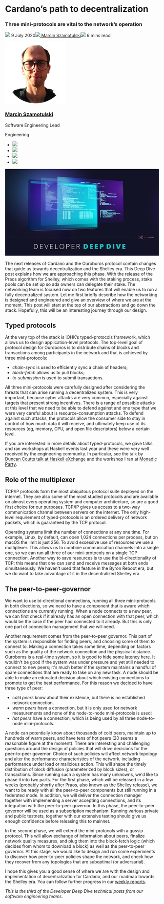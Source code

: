 # Cardano’s path to decentralization
### **Three mini-protocols are vital to the network’s operation**
![](img/2020-07-09-cardanos-path-to-decentralization-by-marcin-szamotulski.002.png) 9 July 2020![](img/2020-07-09-cardanos-path-to-decentralization-by-marcin-szamotulski.002.png)[ Marcin Szamotulski](tmp//en/blog/authors/marcin-szamotulski/page-1/)![](img/2020-07-09-cardanos-path-to-decentralization-by-marcin-szamotulski.003.png) 6 mins read

![Marcin Szamotulski](img/2020-07-09-cardanos-path-to-decentralization-by-marcin-szamotulski.004.png)[](tmp//en/blog/authors/marcin-szamotulski/page-1/)
### [**Marcin Szamotulski**](tmp//en/blog/authors/marcin-szamotulski/page-1/)
Software Engineering Lead

Engineering

- ![](img/2020-07-09-cardanos-path-to-decentralization-by-marcin-szamotulski.005.png)[](mailto:marcin.szamotulski@iohk.io "Email")
- ![](img/2020-07-09-cardanos-path-to-decentralization-by-marcin-szamotulski.006.png)[](https://www.linkedin.com/in/marcin-szamotulski/ "LinkedIn")
- ![](img/2020-07-09-cardanos-path-to-decentralization-by-marcin-szamotulski.007.png)[](https://twitter.com/me_coot "Twitter")
- ![](img/2020-07-09-cardanos-path-to-decentralization-by-marcin-szamotulski.008.png)[](https://github.com/coot "GitHub")

![Cardano’s path to decentralization](img/2020-07-09-cardanos-path-to-decentralization-by-marcin-szamotulski.009.jpeg)

The next releases of Cardano and the Ouroboros protocol contain changes that guide us towards decentralization and the Shelley era. This Deep Dive post explains how we are approaching this phase. With the release of the Praos algorithm for Shelley, which comes with the staking process, stake pools can be set up so ada owners can delegate their stake. The networking team is focused now on two features that will enable us to run a fully decentralized system. Let me first briefly describe how the networking is designed and engineered and give an overview of where we are at the moment. This post will start at the top of our abstractions and go down the stack. Hopefully, this will be an interesting journey through our design.
## **Typed protocols**
At the very top of the stack is IOHK’s typed-protocols framework, which allows us to design application-level protocols. The top-level goal of protocol design for Ouroboros is to distribute chains of blocks and transactions among participants in the network and that is achieved by three mini-protocols:

- *chain-sync* is used to efficiently sync a chain of headers;
- *block-fetch* allows us to pull blocks;
- *tx-submission* is used to submit transactions.

All three mini-protocols were carefully designed after considering the threats that can arise running a decentralized system. This is very important, because cyber attacks are very common, especially against targets that present strong incentives. There is a range of possible attacks at this level that we need to be able to defend against and one type that we were very careful about is resource-consumption attacks. To defend against such attacks, the protocols allow the consumer side to stay in control of how much data it will receive, and ultimately keep use of its resources (eg, memory, CPU, and open file descriptors) below a certain level.

If you are interested in more details about typed-protocols, we gave talks and ran workshops at Haskell events last year and these were very well received by the engineering community. In particular, see the talk by [Duncan Coutts talk at Haskell eXchange](https://skillsmatter.com/skillscasts/14633-45-minute-talk-by-duncan-coutts) and the workshop I ran at [Monadic Party](https://www.youtube.com/watch?v=j8gza2L61nM).
## **Role of the multiplexer**
TCP/IP protocols form the most ubiquitous protocol suite deployed on the internet. They are also some of the most studied protocols and are available on almost every operating system and computer architecture, so are a good first choice for our purposes. TCP/IP gives us access to a two-way communication channel between servers on the internet. The only high-level requirement of typed-protocols is an ordered delivery of network packets, which is guaranteed by the TCP protocol.

Operating systems limit the number of connections at any one time. For example, Linux, by default, can open 1,024 connections per process, but on macOS the limit is just 256. To avoid excessive use of resources we use a multiplexer. This allows us to combine communication channels into a single one, so we can run all three of our mini-protocols on a single TCP connection. Another way to save resources is to use the bi-directionality of TCP: this means that one can send and receive messages at both ends simultaneously. We haven't used that feature in the Byron Reboot era, but we do want to take advantage of it in the decentralized Shelley era.
## **The peer-to-peer-governor**
We want to use bi-directional connections, running all three mini-protocols in both directions, so we need to have a component that is aware which connections are currently running. When a node connects to a new peer, we can first check if it already has an open connection with that peer, which would be the case if the peer had connected to it already. But this is only one part of connection management that we will need.

Another requirement comes from the peer-to-peer governor. This part of the system is responsible for finding peers, and choosing some of them to connect to. Making a connection takes some time, depending on factors such as the quality of the network connection and the physical distance. Ouroboros is a real-time system, so it is good to [hide some latency](https://link.springer.com/referenceworkentry/10.1007%2F978-0-387-09766-4_415) here. It wouldn't be good if the system was under pressure and yet still needed to connect to new peers; it's much better if the system maintains a handful of spare connections that are ready to take on any new task. A node should be able to make an educated decision about which existing connections to promote to get the best performance. For this reason we decided to have three type of peer:

- *cold peers* know about their existence, but there is no established network connection.
- *warm peers* have a connection, but it is only used for network measurements and none of the node-to-node mini-protocols is used;
- *hot peers* have a connection, which is being used by all three node-to-node mini-protocols.

A node can potentially know about thousands of cold peers, maintain up to hundreds of warm peers, and have tens of hot peers (20 seems a reasonable figure at the moment). There are interesting and challenging questions around the design of policies that will drive decisions for the peer-to-peer governor. Choice of such policies will affect network topology and alter the performance characteristics of the network, including performance under load or malicious action. This will shape the timely distribution of block diffusion (parameterized by block sizes), or transactions. Since running such a system has many unknowns, we'd like to phase it into two parts. For the first phase, which will be released in a few weeks (probably shortly after Praos, also known as the Shelley release), we want to be ready with all the peer-to-peer components but still running in a federated mode. In addition, we will deliver the connection manager together with implementing a server accepting connections, and its integration with the peer-to-peer governor. In this phase, the peer-to-peer governor will be used as a subscription mechanism. Running various private and public testnets, together with our extensive testing should give us enough confidence before releasing this to mainnet. 

In the second phase, we will extend the mini-protocols with a gossip protocol. This will allow exchange of information about peers, finalize network quality measures, and plug them into the block-fetch logic (which decides from whom to download a block) as well as the peer-to-peer governor. At this stage, we would like to design and run some experiments to discover how peer-to-peer policies shape the network, and check how they recover from any topologies that are suboptimal (or adversarial).

I hope this gives you a good sense of where we are with the design and implementation of decentralization for Cardano, and our roadmap towards the Shelley era. You can follow further progress in our [weekly reports](https://roadmap.cardano.org/en/status-updates/).

*This is the third of the Developer Deep Dive technical posts from our software engineering teams.*
